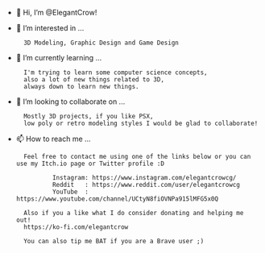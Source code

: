 - 👋 Hi, I’m @ElegantCrow!
- 👀 I’m interested in ...

        3D Modeling, Graphic Design and Game Design

- 🌱 I’m currently learning ...

        I'm trying to learn some computer science concepts,
        also a lot of new things related to 3D,
        always down to learn new things.

- 💞️ I’m looking to collaborate on ...
        
        Mostly 3D projects, if you like PSX, 
        low poly or retro modeling styles I would be glad to collaborate!
        
- 📫 How to reach me ...

        Feel free to contact me using one of the links below or you can use my Itch.io page or Twitter profile :D

                Instagram: https://www.instagram.com/elegantcrowcg/
                Reddit   : https://www.reddit.com/user/elegantcrowcg
                YouTube  : https://www.youtube.com/channel/UCtyN8fiOVNPa915lMFG5x0Q

        Also if you a like what I do consider donating and helping me out!
        https://ko-fi.com/elegantcrow
        
        You can also tip me BAT if you are a Brave user ;)

<!---
ElegantCrow/ElegantCrow is a ✨ special ✨ repository because its `README.md` (this file) appears on your GitHub profile.
You can click the Preview link to take a look at your changes.
--->
